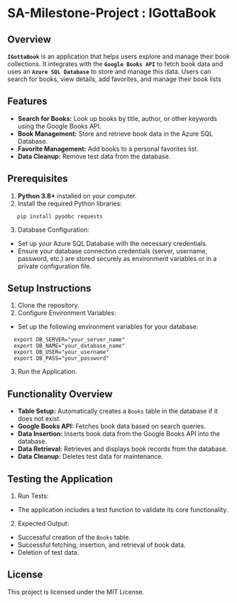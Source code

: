 # SA-Milestone-Project : IGottaBook

## Overview
**`IGottaBook`** is an application that helps users explore and manage their book collections. It integrates with the **`Google Books API`** to fetch book data and uses an **`Azure SQL Database`** to store and manage this data. Users can search for books, view details, add favorites, and manage their book lists

## Features
- **Search for Books:** Look up books by title, author, or other keywords using the Google Books API.
- **Book Management:** Store and retrieve book data in the Azure SQL Database.
- **Favorite Management:** Add books to a personal favorites list.
- **Data Cleanup:** Remove test data from the database.

## Prerequisites
1. **Python 3.8+** installed on your computer.
2. Install the required Python libraries:
```
   pip install pyodbc requests
```
3. Database Configuration:
- Set up your Azure SQL Database with the necessary credentials.
- Ensure your database connection credentials (server, username, password, etc.) are stored securely as environment variables or in a private configuration file.

## Setup Instructions
1. Clone the repository.
2. Configure Environment Variables:
- Set up the following environment variables for your database:
```
  export DB_SERVER="your_server_name"
  export DB_NAME="your_database_name"
  export DB_USER="your_username"
  export DB_PASS="your_password"
```
3. Run the Application.

## Functionality Overview
- **Table Setup:** Automatically creates a `Books` table in the database if it does not exist.
- **Google Books API:** Fetches book data based on search queries.
- **Data Insertion:** Inserts book data from the Google Books API into the database.
- **Data Retrieval:** Retrieves and displays book records from the database.
- **Data Cleanup:** Deletes test data for maintenance.

## Testing the Application
1. Run Tests:
- The application includes a test function to validate its core functionality.
2. Expected Output:
- Successful creation of the `Books` table.
- Successful fetching, insertion, and retrieval of book data.
- Deletion of test data.


## License
This project is licensed under the MIT License.
